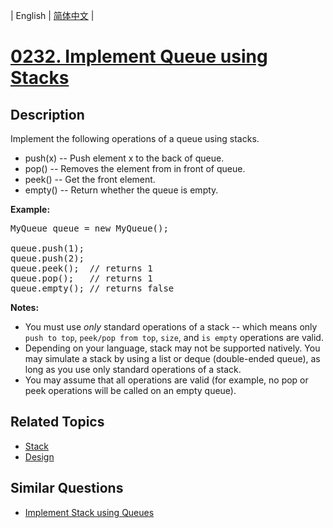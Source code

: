 
| English | [简体中文](README.md) |
# [0232. Implement Queue using Stacks](https://leetcode-cn.com/problems/implement-queue-using-stacks/)
## Description
<p>Implement the following operations of a queue using stacks.</p>

<ul>
	<li>push(x) -- Push element x to the back of queue.</li>
	<li>pop() -- Removes the element from in front of queue.</li>
	<li>peek() -- Get the front element.</li>
	<li>empty() -- Return whether the queue is empty.</li>
</ul>

<p><b>Example:</b></p>

<pre>
MyQueue queue = new MyQueue();

queue.push(1);
queue.push(2);  
queue.peek();  // returns 1
queue.pop();   // returns 1
queue.empty(); // returns false</pre>

<p><b>Notes:</b></p>

<ul>
	<li>You must use <i>only</i> standard operations of a stack -- which means only <code>push to top</code>, <code>peek/pop from top</code>, <code>size</code>, and <code>is empty</code> operations are valid.</li>
	<li>Depending on your language, stack may not be supported natively. You may simulate a stack by using a list or deque (double-ended queue), as long as you use only standard operations of a stack.</li>
	<li>You may assume that all operations are valid (for example, no pop or peek operations will be called on an empty queue).</li>
</ul>

## Related Topics
- [Stack](https://leetcode-cn.com/tag/stack)
- [Design](https://leetcode-cn.com/tag/design)
## Similar Questions
- [Implement Stack using Queues](../implement-stack-using-queues/README_EN.md)
